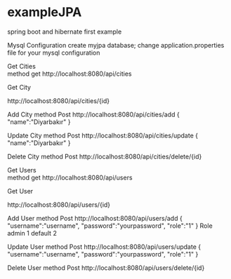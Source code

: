 # exampleJPA
spring boot and hibernate first example

Mysql Configuration
 create myjpa database;
 change application.properties file for your mysql configuration
 
 
Get Cities   
method get  http://localhost:8080/api/cities

Get City

http://localhost:8080/api/cities/{id}


Add City 
method Post http://localhost:8080/api/cities/add
 {
 "name":"Diyarbakır"
 }
 
 
Update City 
method Post http://localhost:8080/api/cities/update
 {
 "name":"Diyarbakır"
 }
 
Delete City 
method Post http://localhost:8080/api/cities/delete/{id}




 
Get Users   
method get  http://localhost:8080/api/users

Get User

http://localhost:8080/api/users/{id}


Add User 
method Post http://localhost:8080/api/users/add
 {
 "username":"username",
 "password":"yourpassword",
  "role":"1"
 }
 Role 
 admin 1
 default 2
 
Update User 
method Post http://localhost:8080/api/users/update
 {
 "username":"username",
 "password":"yourpassword",
  "role":"1"
 }
 
Delete User 
method Post http://localhost:8080/api/users/delete/{id}

 
 
